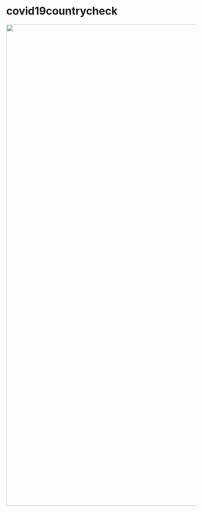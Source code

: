 # covid19countrycheck

<image src="image/Screenshot_2020-07-12-15-09-09-286_com.example.covid19countrycheck.jpg" height="1280" weidth="720">
